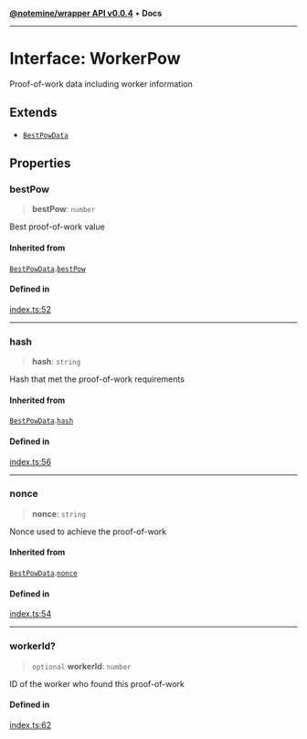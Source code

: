 [**@notemine/wrapper API v0.0.4**](../README.md) • **Docs**

***

# Interface: WorkerPow

Proof-of-work data including worker information

## Extends

- [`BestPowData`](BestPowData.md)

## Properties

### bestPow

> **bestPow**: `number`

Best proof-of-work value

#### Inherited from

[`BestPowData`](BestPowData.md).[`bestPow`](BestPowData.md#bestpow)

#### Defined in

[index.ts:52](https://github.com/sandwichfarm/minnote-wasm/blob/dc6f370600c3d4348f40a1c0bba1ae3cb37dbb5a/packages/wrapper/src/index.ts#L52)

***

### hash

> **hash**: `string`

Hash that met the proof-of-work requirements

#### Inherited from

[`BestPowData`](BestPowData.md).[`hash`](BestPowData.md#hash)

#### Defined in

[index.ts:56](https://github.com/sandwichfarm/minnote-wasm/blob/dc6f370600c3d4348f40a1c0bba1ae3cb37dbb5a/packages/wrapper/src/index.ts#L56)

***

### nonce

> **nonce**: `string`

Nonce used to achieve the proof-of-work

#### Inherited from

[`BestPowData`](BestPowData.md).[`nonce`](BestPowData.md#nonce)

#### Defined in

[index.ts:54](https://github.com/sandwichfarm/minnote-wasm/blob/dc6f370600c3d4348f40a1c0bba1ae3cb37dbb5a/packages/wrapper/src/index.ts#L54)

***

### workerId?

> `optional` **workerId**: `number`

ID of the worker who found this proof-of-work

#### Defined in

[index.ts:62](https://github.com/sandwichfarm/minnote-wasm/blob/dc6f370600c3d4348f40a1c0bba1ae3cb37dbb5a/packages/wrapper/src/index.ts#L62)
